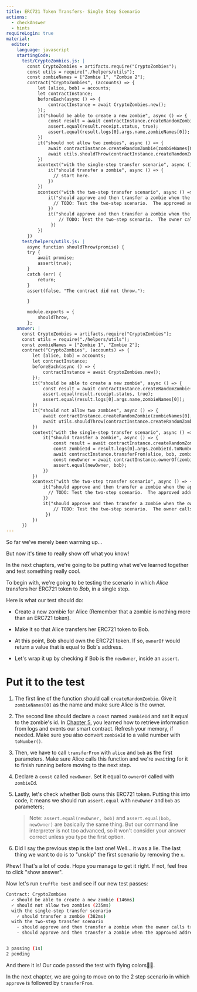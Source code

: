 ```yaml
---
title: ERC721 Token Transfers- Single Step Scenario
actions:
  - checkAnswer
  - hints
requireLogin: true
material:
  editor:
    language: javascript
    startingCode:
      test/CryptoZombies.js: |
        const CryptoZombies = artifacts.require("CryptoZombies");
        const utils = require("./helpers/utils");
        const zombieNames = ["Zombie 1", "Zombie 2"];
        contract("CryptoZombies", (accounts) => {
            let [alice, bob] = accounts;
            let contractInstance;
            beforeEach(async () => {
                contractInstance = await CryptoZombies.new();
            });
            it("should be able to create a new zombie", async () => {
                const result = await contractInstance.createRandomZombie(zombieNames[0], {from: alice});
                assert.equal(result.receipt.status, true);
                assert.equal(result.logs[0].args.name,zombieNames[0]);
            })
            it("should not allow two zombies", async () => {
                await contractInstance.createRandomZombie(zombieNames[0], {from: alice});
                await utils.shouldThrow(contractInstance.createRandomZombie(zombieNames[1], {from: alice}));
            })
            xcontext("with the single-step transfer scenario", async () => {
                it("should transfer a zombie", async () => {
                  // start here.
                })
            })
            xcontext("with the two-step transfer scenario", async () => {
                it("should approve and then transfer a zombie when the approved address calls transferFrom", async () => {
                  // TODO: Test the two-step scenario.  The approved address calls transferFrom
                })
                it("should approve and then transfer a zombie when the owner calls transferFrom", async () => {
                    // TODO: Test the two-step scenario.  The owner calls transferFrom
                 })
            })
        })
      test/helpers/utils.js: |
        async function shouldThrow(promise) {
        try {
            await promise;
            assert(true);
        }
        catch (err) {
            return;
        }
        assert(false, "The contract did not throw.");

        }

        module.exports = {
            shouldThrow,
        };
    answer: |
      const CryptoZombies = artifacts.require("CryptoZombies");
      const utils = require("./helpers/utils");
      const zombieNames = ["Zombie 1", "Zombie 2"];
      contract("CryptoZombies", (accounts) => {
          let [alice, bob] = accounts;
          let contractInstance;
          beforeEach(async () => {
              contractInstance = await CryptoZombies.new();
          });
          it("should be able to create a new zombie", async () => {
              const result = await contractInstance.createRandomZombie(zombieNames[0], {from: alice});
              assert.equal(result.receipt.status, true);
              assert.equal(result.logs[0].args.name,zombieNames[0]);
          })
          it("should not allow two zombies", async () => {
              await contractInstance.createRandomZombie(zombieNames[0], {from: alice});
              await utils.shouldThrow(contractInstance.createRandomZombie(zombieNames[1], {from: alice}));
          })
          context("with the single-step transfer scenario", async () => {
              it("should transfer a zombie", async () => {
                  const result = await contractInstance.createRandomZombie(zombieNames[0], {from: alice});
                  const zombieId = result.logs[0].args.zombieId.toNumber();
                  await contractInstance.transferFrom(alice, bob, zombieId, {from: alice});
                  const newOwner = await contractInstance.ownerOf(zombieId);
                  assert.equal(newOwner, bob);
              })
          })
          xcontext("with the two-step transfer scenario", async () => {
              it("should approve and then transfer a zombie when the approved address calls transferFrom", async () => {
                // TODO: Test the two-step scenario.  The approved address calls transferFrom
              })
              it("should approve and then transfer a zombie when the owner calls transferFrom", async () => {
                  // TODO: Test the two-step scenario.  The owner calls transferFrom
               })
          })
      })
---
```


So far we’ve merely been warming up...

But now it's time to really show off what you know!

In the next chapters, we're going to be putting what we’ve learned together and test something really cool.

To begin with, we're going to be testing the scenario in which _Alice_ transfers her ERC721 token to _Bob_, in a single step.

Here is what our test should do:

- Create a new zombie for Alice (Remember that a zombie is nothing more than an ERC721 token).

- Make it so that Alice transfers her ERC721 token to Bob.

- At this point, Bob should own the ERC721 token. If so, `ownerOf` would return a value that is equal to Bob's address.

- Let's wrap it up by checking if Bob is the `newOwner`, inside an `assert`.

# Put it to the test

1. The first line of the function should call `createRandomZombie`. Give it `zombieNames[0]` as the name and make sure Alice is the owner.

2. The second line should declare a `const` named `zombieId` and set it equal to the zombie's id. In <a href="https://cryptozombies.io/en/lesson/11/chapter/5" target=_new>Chapter 5</a>, you learned how to retrieve information from logs and events our smart contract. Refresh your memory, if needed. Make sure you also convert `zombieId` to a valid number with `toNumber()`.

3. Then, we have to call `transferFrom` with `alice` and `bob` as the first parameters. Make sure Alice calls this function and we're `await`ing for it to finish running before moving to the next step.

4. Declare a `const` called `newOwner`. Set it equal to `ownerOf` called with `zombieId`.

5. Lastly, let's check whether Bob owns this ERC721 token. Putting this into code, it means we should run `assert.equal` with `newOwner` and  `bob` as parameters;

   > Note: `assert.equal(newOwner, bob)` and `assert.equal(bob, newOwner)` are basically the same thing. But our command line interpreter is not too advanced, so it won't consider your answer correct unless you type the first option.

6. Did I say the previous step is the last one! Well... it was a lie. The last thing we want to do is to "unskip" the first scenario by removing the `x`.

Phew! That's a lot of code. Hope you manage to get it right. If not, feel free to click "show answer".

Now let's run `truffle test` and see if our new test passes:

```bash
Contract: CryptoZombies
  ✓ should be able to create a new zombie (146ms)
  ✓ should not allow two zombies (235ms)
  with the single-step transfer scenario
    ✓ should transfer a zombie (382ms)
  with the two-step transfer scenario
    - should approve and then transfer a zombie when the owner calls transferFrom
    - should approve and then transfer a zombie when the approved address calls transferFrom


3 passing (1s)
2 pending
```

And there it is! Our code passed the test with flying colors👏🏻.

In the next chapter, we are going to move on to the 2 step scenario in which `approve` is followed by `transferFrom`.
